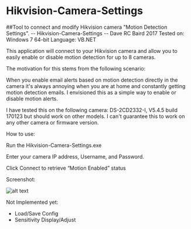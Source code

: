 # Hikvision-Camera-Settings
##Tool to connect and modify Hikvision camera "Motion Detection Settings".
-- Hikvision-Camera-Settings -- Dave RC Baird 2017
Tested on: Windows 7 64-bit
Language: VB.NET


This application will connect to your Hikvision camera and allow you to easily enable or disable motion detection for up to 8 cameras.

The motivation for this stems from the following scenario:

When you enable email alerts based on motion detection directly in the camera it's always annoying when you are at home and constantly getting motion detection emails. I envisioned this as a simple way to enable or disable motion alerts.


I have tested this on the following camera: DS-2CD2332-I, V5.4.5 build 170123 but should work on other models.  I can't guarantee this to work on any other camera or firmware version.

How to use:

Run the Hikvision-Camera-Settings.exe

Enter your camera IP address, Username, and Password.

Click Connect to retrieve “Motion Enabled” status


Screenshot:

![alt text](https://farm5.staticflickr.com/4304/36117098465_4043bdd32b_c.jpg%22%20width=%22800%22%20height=%22502%22%20alt=%22Hikvision-Camera-Settings)



Not Implemented yet:
- Load/Save Config
- Sensitivity Display/Adjust
